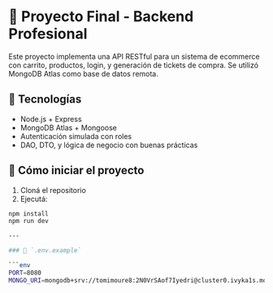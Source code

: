 # 🛒 Proyecto Final - Backend Profesional

Este proyecto implementa una API RESTful para un sistema de ecommerce con carrito, productos, login, y generación de tickets de compra. Se utilizó MongoDB Atlas como base de datos remota.

## 🧩 Tecnologías

- Node.js + Express
- MongoDB Atlas + Mongoose
- Autenticación simulada con roles
- DAO, DTO, y lógica de negocio con buenas prácticas

## 🚀 Cómo iniciar el proyecto

1. Cloná el repositorio
2. Ejecutá:

```bash
npm install
npm run dev

---

### 📁 `.env.example`

```env
PORT=8080
MONGO_URI=mongodb+srv://tomimoure8:2N0VrSAof7Iyedri@cluster0.ivyka1s.mongodb.net/conectaBienDB?retryWrites=true&w=majority&appName=Cluster0